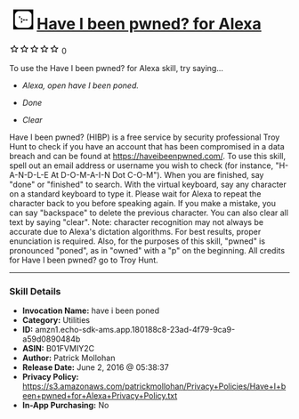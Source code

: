 # &nbsp;<img src="skill_icon" alt="Have I been pwned? for Alexa icon" width="36"> [Have I been pwned? for Alexa](http://alexa.amazon.com/#skills/amzn1.echo-sdk-ams.app.180188c8-23ad-4f79-9ca9-a59d0890484b)
![0 stars](../../images/ic_star_border_black_18dp_1x.png)![0 stars](../../images/ic_star_border_black_18dp_1x.png)![0 stars](../../images/ic_star_border_black_18dp_1x.png)![0 stars](../../images/ic_star_border_black_18dp_1x.png)![0 stars](../../images/ic_star_border_black_18dp_1x.png) 0

To use the Have I been pwned? for Alexa skill, try saying...

* *Alexa, open have I been poned.*

* *Done*

* *Clear*

Have I been pwned? (HIBP) is a free service by security professional Troy Hunt to check if you have an account that has been compromised in a data breach and can be found at https://haveibeenpwned.com/. To use this skill, spell out an email address or username you wish to check (for instance, "H-A-N-D-L-E At D-O-M-A-I-N Dot C-O-M"). When you are finished, say "done" or "finished" to search.
With the virtual keyboard, say any character on a standard keyboard to type it. Please wait for Alexa to repeat the character back to you before speaking again. If you make a mistake, you can say "backspace" to delete the previous character. You can also clear all text by saying "clear". 
Note: character recognition may not always be accurate due to Alexa's dictation algorithms. For best results, proper enunciation is required. Also, for the purposes of this skill, "pwned" is pronounced "poned", as in "owned" with a "p" on the beginning.
All credits for Have I been pwned? go to Troy Hunt.

***

### Skill Details

* **Invocation Name:** have i been poned
* **Category:** Utilities
* **ID:** amzn1.echo-sdk-ams.app.180188c8-23ad-4f79-9ca9-a59d0890484b
* **ASIN:** B01FVMIY2C
* **Author:** Patrick Mollohan
* **Release Date:** June 2, 2016 @ 05:38:37
* **Privacy Policy:** https://s3.amazonaws.com/patrickmollohan/Privacy+Policies/Have+I+been+pwned+for+Alexa+Privacy+Policy.txt
* **In-App Purchasing:** No
